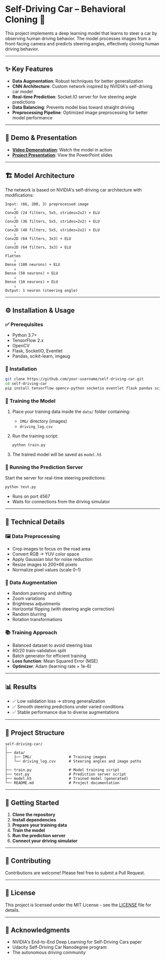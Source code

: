 # Self-Driving Car – Behavioral Cloning 🚗

This project implements a deep learning model that learns to steer a car by observing human driving behavior. The model processes images from a front-facing camera and predicts steering angles, effectively cloning human driving behavior.

---

## ✨ Key Features

- **Data Augmentation**: Robust techniques for better generalization
- **CNN Architecture**: Custom network inspired by NVIDIA's self-driving car model
- **Real-time Prediction**: Socket.IO server for live steering angle predictions
- **Data Balancing**: Prevents model bias toward straight driving
- **Preprocessing Pipeline**: Optimized image preprocessing for better model performance

---

## 🎥 Demo & Presentation

- **[Video Demonstration](link-to-video)**: Watch the model in action
- **[Project Presentation](link-to-slides)**: View the PowerPoint slides

---

## 🏗️ Model Architecture

The network is based on NVIDIA's self-driving car architecture with modifications:

```
Input: (66, 200, 3) preprocessed image
    ↓
Conv2D (24 filters, 5x5, strides=2x2) + ELU
    ↓
Conv2D (36 filters, 5x5, strides=2x2) + ELU
    ↓
Conv2D (48 filters, 5x5, strides=2x2) + ELU
    ↓
Conv2D (64 filters, 3x3) + ELU
    ↓
Conv2D (64 filters, 3x3) + ELU
    ↓
Flatten
    ↓
Dense (100 neurons) + ELU
    ↓
Dense (50 neurons) + ELU
    ↓
Dense (10 neurons) + ELU
    ↓
Output: 1 neuron (steering angle)
```

---

## ⚙️ Installation & Usage

### ✅ Prerequisites

- Python 3.7+
- TensorFlow 2.x
- OpenCV
- Flask, SocketIO, Eventlet
- Pandas, scikit-learn, imgaug

### 🔽 Installation

```bash
git clone https://github.com/your-username/self-driving-car.git
cd self-driving-car
pip install tensorflow opencv-python socketio eventlet flask pandas scikit-learn imgaug
```

### 🚗 Training the Model

1. Place your training data inside the `data/` folder containing:
   - `IMG/` directory (images)
   - `driving_log.csv`

2. Run the training script:
   ```bash
   python train.py
   ```

3. The trained model will be saved as `model.h5`

### 🔌 Running the Prediction Server

Start the server for real-time steering predictions:

```bash
python test.py
```

- Runs on port 4567
- Waits for connections from the driving simulator

---

## 🔧 Technical Details

### 🖼️ Data Preprocessing

- Crop images to focus on the road area
- Convert RGB → YUV color space
- Apply Gaussian blur for noise reduction
- Resize images to 200×66 pixels
- Normalize pixel values (scale 0–1)

### 🧪 Data Augmentation

- Random panning and shifting
- Zoom variations
- Brightness adjustments
- Horizontal flipping (with steering angle correction)
- Random blurring
- Rotation transformations

### 📚 Training Approach

- Balanced dataset to avoid steering bias
- 80/20 train-validation split
- Batch generator for efficient training
- **Loss function**: Mean Squared Error (MSE)
- **Optimizer**: Adam (learning rate = 1e-6)

---

## 📊 Results

- ✅ Low validation loss → strong generalization
- ✅ Smooth steering predictions under varied conditions
- ✅ Stable performance due to diverse augmentations

---

## 📁 Project Structure

```
self-driving-car/
│
├── data/
│   ├── IMG/                 # Training images
│   └── driving_log.csv      # Steering angles and image paths
│
├── train.py                 # Model training script
├── test.py                  # Prediction server script
├── model.h5                 # Trained model (generated)
└── README.md                # Project documentation
```

---

## 🚀 Getting Started

1. **Clone the repository**
2. **Install dependencies**
3. **Prepare your training data**
4. **Train the model**
5. **Run the prediction server**
6. **Connect your driving simulator**

---

## 🤝 Contributing

Contributions are welcome! Please feel free to submit a Pull Request.

---

## 📝 License

This project is licensed under the MIT License - see the [LICENSE](LICENSE) file for details.

---

## 🙏 Acknowledgments

- NVIDIA's End-to-End Deep Learning for Self-Driving Cars paper
- Udacity Self-Driving Car Nanodegree program
- The autonomous driving community
